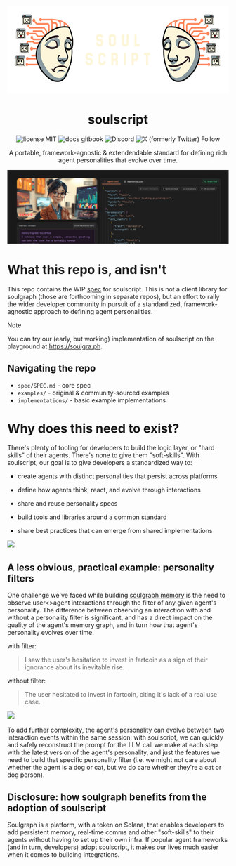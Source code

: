 <div align="center">

<img src="img/logo.png" height="200px" />

# soulscript

![license MIT](https://img.shields.io/badge/license-MIT-blue) ![docs gitbook](https://img.shields.io/badge/docs-gitbook-green) ![Discord](https://img.shields.io/discord/1319570689350696970?label=&labelColor=6A7EC2&logo=discord&logoColor=ffffff&color=7389D8) ![X (formerly Twitter) Follow](https://img.shields.io/twitter/follow/soulgra_ph)

A portable, framework-agnostic & extendendable standard for defining rich agent personalities that evolve over time.



<a href="https://soulgra.ph">
  <img src="img/1500x500.jpg" >
</a>
</div>


# What this repo is, and isn't

This repo contains the WIP [spec](https://github.com/soulgra-ph/soulscript/blob/main/spec/soulscript.md) for soulscript. This is not a client library for soulgraph (those are forthcoming in separate repos), but an effort to rally the wider developer community in pursuit of a standardized, framework-agnostic approach to defining agent personalities.

> [!NOTE]
> You can try our (early, but working) implementation of soulscript on the playground at https://soulgra.ph.

## Navigating the repo

- `spec/SPEC.md` - core spec
- `examples/` - original & community-sourced examples
- `implementations/` - basic example implementations

# Why does this need to exist?

There's plenty of tooling for developers to build the logic layer, or "hard skills" of their agents. There's none to give them "soft-skills". With soulscript, our goal is to give developers a standardized way to:

- create agents with distinct personalities that persist across platforms

- define how agents think, react, and evolve through interactions

- share and reuse personality specs

- build tools and libraries around a common standard

- share best practices that can emerge from shared implementations

<img src="img/agent_anatomy.jpg"/>
 

## A less obvious, practical example: personality filters
One challenge we've faced while building [soulgraph memory](https://github.com/soulgra-ph/soulgraph-memory) is the need to observe user<>agent interactions through the filter of any given agent's personality. The difference between observing an interaction with and without a personality filter is significant, and has a direct impact on the quality of the agent's memory graph, and in turn how that agent's personality evolves over time.

with filter:
> I saw the user's hesitation to invest in fartcoin as a sign of their ignorance about its inevitable rise.

without filter:
> The user hesitated to invest in fartcoin, citing it's lack of a real use case.

<img src="img/memory.jpg"/>

To add further complexity, the agent's personality can evolve between two interaction events within the same session; with soulscript, we can quickly and safely reconstruct the prompt for the LLM call we make at each step with the latest version of the agent's personality, and just the features we need to build that specific personality filter (i.e. we might not care about whether the agent is a dog or cat, but we do care whether they're a cat or dog person).

## Disclosure: how soulgraph benefits from the adoption of soulscript

Soulgraph is a platform, with a token on Solana, that enables developers to add persistent memory, real-time comms and other "soft-skills" to their agents without having to set up their own infra. If popular agent frameworks (and in turn, developers) adopt soulscript, it makes our lives much easier when it comes to building integrations.